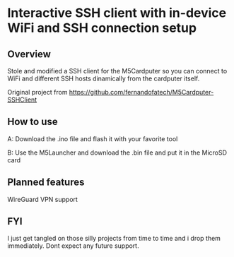 # Interactive SSH client with in-device WiFi and SSH connection setup

## Overview
Stole and modified a SSH client for the M5Cardputer so you can connect to WiFi and different SSH hosts dinamically from the cardputer itself.

Original project from https://github.com/fernandofatech/M5Cardputer-SSHClient

## How to use
A: Download the .ino file and flash it with your favorite tool

B: Use the M5Launcher and download the .bin file and put it in the MicroSD card

## Planned features
WireGuard VPN support

## FYI
I just get tangled on those silly projects from time to time and i drop them immediately. Dont expect any future support.
